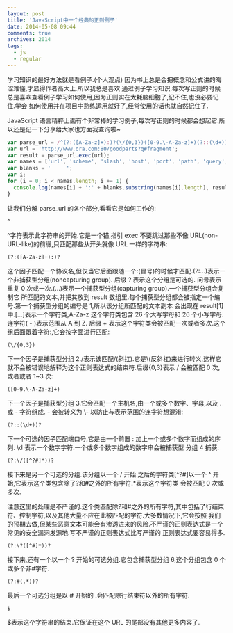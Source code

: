 ```yaml
---
layout: post
title: 'JavaScript中一个经典的正则例子'
date: 2014-05-08 09:44
comments: true
archives: 2014
tags:
  - js
  - regular
---
```


学习知识的最好方法就是看例子.(个人观点) 因为书上总是会把概念和公式讲的晦涩难懂,才显得作者高大上.所以我总是喜欢
通过例子学习知识.每次写正则的时候总是喜欢查看例子学习如何使用,因为正则实在太耗脑细胞了,记不住,也没必要记住.学会
如何使用并在项目中熟练运用就好了,经常使用的话也就自然记住了.

JavaScript 语言精粹上面有个非常棒的学习例子,每次写正则的时候都会想起它.所以还是记一下分享给大家也方面我查询啦~

```js
var parse_url = /^(?:([A-Za-z]+):)?(\/{0,3})([0-9.\-A-Za-z]+)(?::(\d+))?(?:\/([^?#]*))?(?:\?([^#]*))?(?:#(.*))?$/;
var url = 'http://www.ora.com:80/goodparts?q#fragment';
var result = parse_url.exec(url);
var names = ['url', 'scheme', 'slash', 'host', 'port', 'path', 'query', 'hash'];
var blanks = '     ';
var i;
for (i = 0; i < names.length; i += 1) {
  console.log(names[i] + ':' + blanks.substring(names[i].length), result[i]);
}
```

让我们分解 parse_url 的各个部分,看看它是如何工作的:

```
^
```

^字符表示此字符串的开始.它是一个锚,指引 exec 不要跳过那些不像 URL(non-URL-like)的前缀,只匹配那些从开头就像 URL 一样的字符串:

```
(?:([A-Za-z]+):)?
```

这个因子匹配一个协议名,但仅当它后面跟随一个:(冒号)的时候才匹配.(?:...)表示一个非捕获型分组(noncapturing group).
后缀 ? 表示这个分组是可选的. 问号表示重复 0 次或一次.(...)表示一个捕获型分组(capturing group).一个捕获型分组会复制它
所匹配的文本,并把其放到 result 数组里.每个捕获型分组都会被指定一个编号.第一个捕获型分组的编号是 1,所以该分组所匹配的文本副本
会出现在 result[1]中.[...]表示一个字符类,A-Za-z 这个字符类包含 26 个大写字母和 26 个小写字母.连字符( - )表示范围从 A 到 Z.
后缀 + 表示这个字符类会被匹配一次或者多次.这个组后面跟着字符:,它会按字面进行匹配:

```
(\/{0,3})
```

下一个因子是捕获型分组 2.\/表示该匹配/(斜扛).它是\\(反斜杠)来进行转义,这样它就不会被错误地解释为这个正则表达式的结束符.后缀{0,3}表示
/ 会被匹配 0 次,或者或者 1~3 次:

```
([0-9.\-A-Za-z]+)
```

下一个因子是捕获型分组 3.它会匹配一个主机名,由一个或多个数字、字母,以及 . 或 - 字符组成. - 会被转义为 \\- 以防止与表示范围的连字符想混淆:

```
(?::(\d+))?
```

下一个可选的因子匹配端口号,它是由一个前置 : 加上一个或多个数字而组成的序列. \d 表示一个数字字符.一个或多个数字组成的数字串会被捕获型
分组 4 捕获:

```
(?:\/([^?#]*))?
```

接下来是另一个可选的分组.该分组以一个 / 开始.之后的字符类[^?#]以一个 ^ 开始,它表示这个类包含除了?和#之外的所有字符.\*表示这个字符类
会被匹配 0 次或多次.

注意这里的处理是不严谨的.这个类匹配除?和#之外的所有字符,其中包括了行结束符、控制字符,以及其他大量不应在此被匹配的字符.大多数情况下,它会按照
我们的预期去做,但某些恶意文本可能会有渗透进来的风险.不严谨的正则表达式是一个常见的安全漏洞发源地.写不严谨的正则表达式比写严谨的
正则表达式要容易得多.

```
(?:\?([^#]*))?
```

接下来,还有一个以一个 ? 开始的可选分组.它包含捕获型分组 6,这个分组包含 0 个或多个非#字符.

```
(?:#(.*))?
```

最后一个可选分组是以 # 开始的 .会匹配除行结束符以外的所有字符.

```
$
```

\$表示这个字符串的结束.它保证在这个 URL 的尾部没有其他更多内容了.
